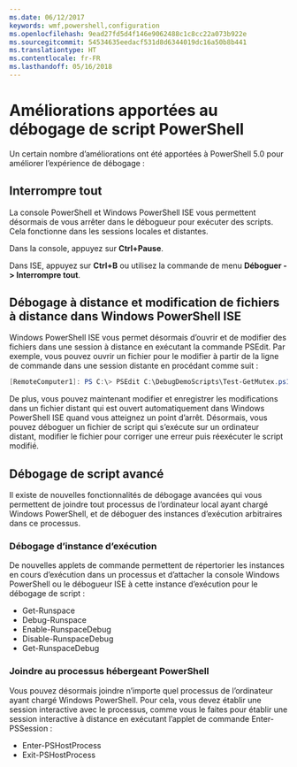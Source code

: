 ```yaml
---
ms.date: 06/12/2017
keywords: wmf,powershell,configuration
ms.openlocfilehash: 9ead27fd5d4f146e9062488c1c8cc22a073b922e
ms.sourcegitcommit: 54534635eedacf531d8d6344019dc16a50b8b441
ms.translationtype: HT
ms.contentlocale: fr-FR
ms.lasthandoff: 05/16/2018
---
```

# <a name="improvements-in-powershell-script-debugging"></a>Améliorations apportées au débogage de script PowerShell

Un certain nombre d’améliorations ont été apportées à PowerShell 5.0 pour améliorer l’expérience de débogage :

## <a name="break-all"></a>Interrompre tout

La console PowerShell et Windows PowerShell ISE vous permettent désormais de vous arrêter dans le débogueur pour exécuter des scripts. Cela fonctionne dans les sessions locales et distantes.

Dans la console, appuyez sur **Ctrl+Pause**.

Dans ISE, appuyez sur **Ctrl+B** ou utilisez la commande de menu **Déboguer -> Interrompre tout**.

## <a name="remote-debugging-and-remote-file-editing-in-windows-powershell-ise"></a>Débogage à distance et modification de fichiers à distance dans Windows PowerShell ISE

Windows PowerShell ISE vous permet désormais d’ouvrir et de modifier des fichiers dans une session à distance en exécutant la commande PSEdit.
Par exemple, vous pouvez ouvrir un fichier pour le modifier à partir de la ligne de commande dans une session distante en procédant comme suit :

```powershell
[RemoteComputer1]: PS C:\> PSEdit C:\DebugDemoScripts\Test-GetMutex.ps1
```

De plus, vous pouvez maintenant modifier et enregistrer les modifications dans un fichier distant qui est ouvert automatiquement dans Windows PowerShell ISE quand vous atteignez un point d’arrêt.
Désormais, vous pouvez déboguer un fichier de script qui s’exécute sur un ordinateur distant, modifier le fichier pour corriger une erreur puis réexécuter le script modifié.

## <a name="advanced-script-debugging"></a>Débogage de script avancé

Il existe de nouvelles fonctionnalités de débogage avancées qui vous permettent de joindre tout processus de l’ordinateur local ayant chargé Windows PowerShell, et de déboguer des instances d’exécution arbitraires dans ce processus.

### <a name="runspace-debugging"></a>Débogage d’instance d’exécution

De nouvelles applets de commande permettent de répertorier les instances en cours d’exécution dans un processus et d’attacher la console Windows PowerShell ou le débogueur ISE à cette instance d’exécution pour le débogage de script :

-   Get-Runspace
-   Debug-Runspace
-   Enable-RunspaceDebug
-   Disable-RunspaceDebug
-   Get-RunspaceDebug

### <a name="attach-to-process-hosting-powershell"></a>Joindre au processus hébergeant PowerShell

Vous pouvez désormais joindre n’importe quel processus de l’ordinateur ayant chargé Windows PowerShell. Pour cela, vous devez établir une session interactive avec le processus, comme vous le faites pour établir une session interactive à distance en exécutant l’applet de commande Enter-PSSession :

-   Enter-PSHostProcess
-   Exit-PSHostProcess
